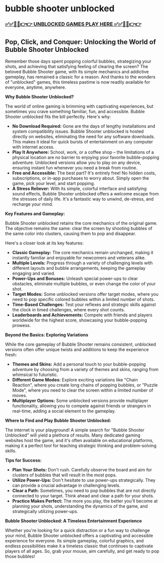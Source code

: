 # bubble shooter unblocked

### [✅✅🔴🔴👉👉 UNBLOCKED GAMES PLAY HERE ✅✅🔴🔴👉👉](https://topstoryindia.com)

##  Pop, Click, and Conquer: Unlocking the World of Bubble Shooter Unblocked

Remember those days spent popping colorful bubbles, strategizing your shots, and achieving that satisfying feeling of clearing the screen? The beloved Bubble Shooter game, with its simple mechanics and addictive gameplay, has remained a classic for a reason. And thanks to the wonders of "unblocked" games, this timeless pastime is now readily available for everyone, anytime, anywhere. 

**Why Bubble Shooter Unblocked?**

The world of online gaming is brimming with captivating experiences, but sometimes you crave something familiar, fun, and accessible. Bubble Shooter unblocked fits the bill perfectly. Here's why:

* **No Download Required:** Gone are the days of lengthy installations and system compatibility issues. Bubble Shooter unblocked is hosted directly on websites, eliminating the need for any software downloads. This makes it ideal for quick bursts of entertainment on any computer with internet access.
* **Play It Anywhere:** School, work, or a coffee shop –  the limitations of a physical location are no barrier to enjoying your favorite bubble-popping adventure. Unblocked versions allow you to play on any device, ensuring instant fun whenever you need a break from routine.
* **Free and Accessible:** The best part? It's entirely free! No hidden costs, subscriptions, or in-app purchases to worry about. Simply open the game, pick your level, and start popping.
* **A Stress Reliever:** With its simple, colorful interface and satisfying sound effects, Bubble Shooter unblocked offers a welcome escape from the stresses of daily life. It's a fantastic way to unwind, de-stress, and recharge your mind.

**Key Features and Gameplay:**

Bubble Shooter unblocked retains the core mechanics of the original game.  The objective remains the same: clear the screen by shooting bubbles of the same color into clusters, causing them to pop and disappear. 

Here's a closer look at its key features:

* **Classic Gameplay:** The core mechanics remain unchanged, making it instantly familiar and enjoyable for newcomers and veterans alike.
* **Multiple Levels:** Progress through a variety of challenging levels with different layouts and bubble arrangements, keeping the gameplay engaging and varied.
* **Power-Ups and Bonuses:** Unleash special power-ups to clear obstacles, eliminate multiple bubbles, or even change the color of your shot.
* **Target Modes:**  Some unblocked versions offer target modes, where you need to pop specific colored bubbles within a limited number of shots. 
* **Time-Based Challenges:** Test your reflexes and strategic skills against the clock in timed challenges, where every shot counts.
* **Leaderboards and Achievements:** Compete with friends and players worldwide for the highest score, showcasing your bubble-popping prowess.

**Beyond the Basics: Exploring Variations**

While the core gameplay of Bubble Shooter remains consistent, unblocked versions often offer unique twists and additions to keep the experience fresh:

* **Themes and Skins:**  Add a personal touch to your bubble-popping adventure by choosing from a variety of themes and skins, ranging from whimsical to futuristic.
* **Different Game Modes:**  Explore exciting variations like "Chain Reaction", where you create long chains of popping bubbles, or "Puzzle Mode", where you need to clear the screen within a limited number of moves.
* **Multiplayer Options:** Some unblocked versions provide multiplayer functionality, allowing you to compete against friends or strangers in real-time, adding a social element to the gameplay.

**Where to Find and Play Bubble Shooter Unblocked:**

The internet is your playground! A simple search for "Bubble Shooter Unblocked" will yield a plethora of results. Many dedicated gaming websites host the game, and it's often available on educational platforms, making it a perfect tool for teaching strategic thinking and problem-solving skills.

**Tips for Success:**

* **Plan Your Shots:** Don't rush. Carefully observe the board and aim for clusters of bubbles that will result in the most pops.
* **Utilize Power-Ups:**  Don't hesitate to use power-ups strategically. They can provide a crucial advantage in challenging levels.
* **Clear a Path:** Sometimes, you need to pop bubbles that are not directly connected to your target. Think ahead and clear a path for your shots.
* **Practice Makes Perfect:** The more you play, the better you'll become at planning your shots, understanding the dynamics of the game, and strategically utilizing power-ups.

**Bubble Shooter Unblocked: A Timeless Entertainment Experience**

Whether you're looking for a quick distraction or a fun way to challenge your mind, Bubble Shooter unblocked offers a captivating and accessible experience for everyone. Its simple gameplay, colorful graphics, and endless possibilities make it a timeless classic that continues to captivate players of all ages. So, grab your mouse, aim carefully, and get ready to pop those bubbles! 
